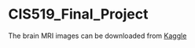 # CIS519_Final_Project
The brain MRI images can be downloaded from [Kaggle](https://www.kaggle.com/datasets/tourist55/alzheimers-dataset-4-class-of-images)

